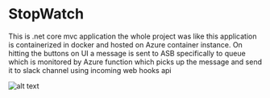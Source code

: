 # StopWatch
This is .net core mvc application the whole project was like this application is containerized in docker and hosted on Azure container instance. On hitting the buttons on UI a message is sent to ASB specifically to queue which is monitored by Azure function which picks up the message and send it to slack channel using incoming web hooks api


![alt text](https://github.com/ArpitMalik123/StopWatch/blob/master/Stpowatch_Flow.png)
